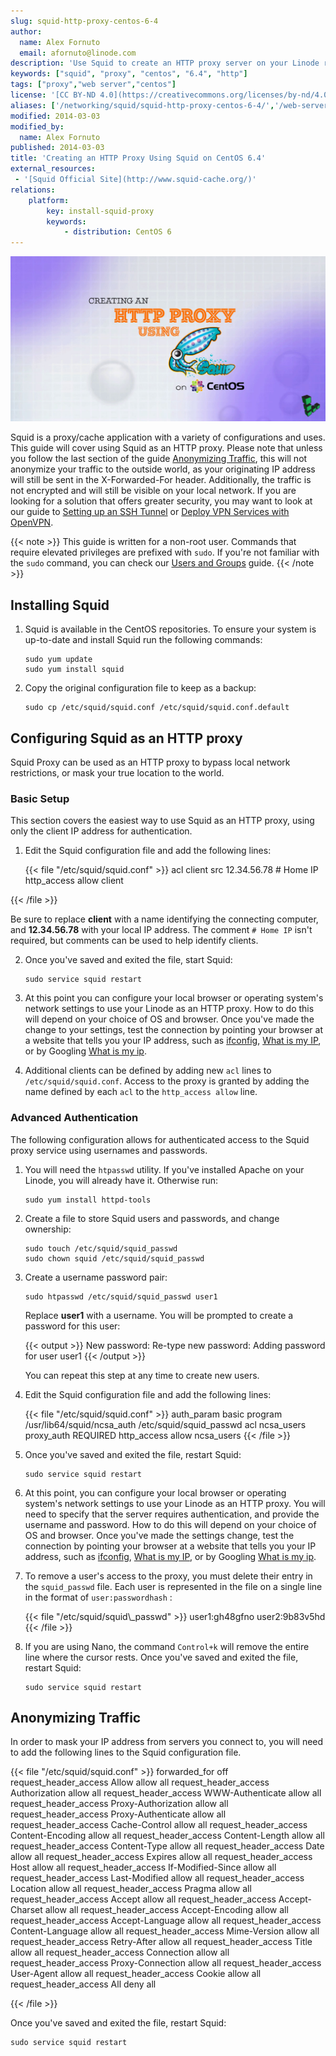 ```yaml
---
slug: squid-http-proxy-centos-6-4
author:
  name: Alex Fornuto
  email: afornuto@linode.com
description: 'Use Squid to create an HTTP proxy server on your Linode running Centos 6.4'
keywords: ["squid", "proxy", "centos", "6.4", "http"]
tags: ["proxy","web server","centos"]
license: '[CC BY-ND 4.0](https://creativecommons.org/licenses/by-nd/4.0)'
aliases: ['/networking/squid/squid-http-proxy-centos-6-4/','/web-servers/squid/squid-http-proxy-centos-6-4/']
modified: 2014-03-03
modified_by:
  name: Alex Fornuto
published: 2014-03-03
title: 'Creating an HTTP Proxy Using Squid on CentOS 6.4'
external_resources:
 - '[Squid Official Site](http://www.squid-cache.org/)'
relations:
    platform:
        key: install-squid-proxy
        keywords:
            - distribution: CentOS 6
---
```


![HTTP Proxy Using Squid on CentOS](Creating_an_HTTP_Proxy_Using_Squid_on_CentOS_64_smg.jpg)

Squid is a proxy/cache application with a variety of configurations and uses. This guide will cover using Squid as an HTTP proxy. Please note that unless you follow the last section of the guide [Anonymizing Traffic](#anonymizing-traffic), this will not anonymize your traffic to the outside world, as your originating IP address will still be sent in the X-Forwarded-For header. Additionally, the traffic is not encrypted and will still be visible on your local network. If you are looking for a solution that offers greater security, you may want to look at our guide to [Setting up an SSH Tunnel](/docs/networking/ssh/setting-up-an-ssh-tunnel-with-your-linode-for-safe-browsing) or [Deploy VPN Services with OpenVPN](/docs/networking/vpn/secure-communications-with-openvpn-on-centos-6).

{{< note >}}
This guide is written for a non-root user. Commands that require elevated privileges are prefixed with `sudo`. If you're not familiar with the `sudo` command, you can check our [Users and Groups](/docs/tools-reference/linux-users-and-groups) guide.
{{< /note >}}

## Installing Squid

1.  Squid is available in the CentOS repositories. To ensure your system is up-to-date and install Squid run the following commands:

        sudo yum update
        sudo yum install squid

2.  Copy the original configuration file to keep as a backup:

        sudo cp /etc/squid/squid.conf /etc/squid/squid.conf.default

## Configuring Squid as an HTTP proxy

Squid Proxy can be used as an HTTP proxy to bypass local network restrictions, or mask your true location to the world.

### Basic Setup

This section covers the easiest way to use Squid as an HTTP proxy, using only the client IP address for authentication.

1.  Edit the Squid configuration file and add the following lines:

    {{< file "/etc/squid/squid.conf" >}}
acl client src 12.34.56.78 # Home IP http\_access allow client

{{< /file >}}


  Be sure to replace **client** with a name identifying the connecting computer, and **12.34.56.78** with your local IP address. The comment `# Home IP` isn't required, but comments can be used to help identify clients.

2.  Once you've saved and exited the file, start Squid:

        sudo service squid restart

3.  At this point you can configure your local browser or operating system's network settings to use your Linode as an HTTP proxy. How to do this will depend on your choice of OS and browser. Once you've made the change to your settings, test the connection by pointing your browser at a website that tells you your IP address, such as [ifconfig](http://ifconfig.me), [What is my IP](http://www.whatismyip.com/), or by Googling [What is my ip](https://www.google.com/search?q=what+is+my+ip).

4.  Additional clients can be defined by adding new `acl` lines to `/etc/squid/squid.conf`. Access to the proxy is granted by adding the name defined by each `acl` to the `http_access allow` line.

### Advanced Authentication

The following configuration allows for authenticated access to the Squid proxy service using usernames and passwords.

1.  You will need the `htpasswd` utility. If you've installed Apache on your Linode, you will already have it. Otherwise run:

        sudo yum install httpd-tools

2.  Create a file to store Squid users and passwords, and change ownership:

        sudo touch /etc/squid/squid_passwd
        sudo chown squid /etc/squid/squid_passwd

3.  Create a username password pair:

        sudo htpasswd /etc/squid/squid_passwd user1

    Replace **user1** with a username. You will be prompted to create a password for this user:

    {{< output >}}
New password:
Re-type new password:
Adding password for user user1
{{< /output >}}

    You can repeat this step at any time to create new users.

4.  Edit the Squid configuration file and add the following lines:

    {{< file "/etc/squid/squid.conf" >}}
auth_param basic program /usr/lib64/squid/ncsa_auth /etc/squid/squid_passwd
acl ncsa_users proxy_auth REQUIRED
http_access allow ncsa_users
{{< /file >}}

5.  Once you've saved and exited the file, restart Squid:

        sudo service squid restart

6.  At this point, you can configure your local browser or operating system's network settings to use your Linode as an HTTP proxy. You will need to specify that the server requires authentication, and provide the username and password. How to do this will depend on your choice of OS and browser. Once you've made the settings change, test the connection by pointing your browser at a website that tells you your IP address, such as [ifconfig](http://ifconfig.me), [What is my IP](http://www.whatismyip.com/), or by Googling [What is my ip](https://www.google.com/search?q=what+is+my+ip).

7.  To remove a user's access to the proxy, you must delete their entry in the `squid_passwd` file. Each user is represented in the file on a single line in the format of `user:passwordhash` :

    {{< file "/etc/squid/squid\\_passwd" >}}
user1:gh48gfno user2:9b83v5hd
{{< /file >}}

8.  If you are using Nano, the command `Control+k` will remove the entire line where the cursor rests. Once you've saved and exited the file, restart Squid:

        sudo service squid restart

## Anonymizing Traffic

In order to mask your IP address from servers you connect to, you will need to add the following lines to the Squid configuration file.

{{< file "/etc/squid/squid.conf" >}}
forwarded_for off
request_header_access Allow allow all
request_header_access Authorization allow all
request_header_access WWW-Authenticate allow all
request_header_access Proxy-Authorization allow all
request_header_access Proxy-Authenticate allow all
request_header_access Cache-Control allow all
request_header_access Content-Encoding allow all
request_header_access Content-Length allow all
request_header_access Content-Type allow all
request_header_access Date allow all
request_header_access Expires allow all
request_header_access Host allow all
request_header_access If-Modified-Since allow all
request_header_access Last-Modified allow all
request_header_access Location allow all
request_header_access Pragma allow all
request_header_access Accept allow all
request_header_access Accept-Charset allow all
request_header_access Accept-Encoding allow all
request_header_access Accept-Language allow all
request_header_access Content-Language allow all
request_header_access Mime-Version allow all
request_header_access Retry-After allow all
request_header_access Title allow all
request_header_access Connection allow all
request_header_access Proxy-Connection allow all
request_header_access User-Agent allow all
request_header_access Cookie allow all
request_header_access All deny all

{{< /file >}}


Once you've saved and exited the file, restart Squid:

    sudo service squid restart
